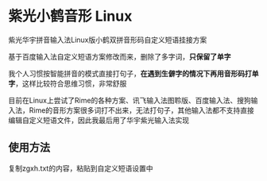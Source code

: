 # 紫光小鹤音形 Linux

紫光华宇拼音输入法Linux版小鹤双拼音形码自定义短语挂接方案

基于百度输入法自定义短语方案修改而来，删除了多字词，**只保留了单字**

我个人习惯按智能拼音的模式直接打句子，**在遇到生僻字的情况下再用音形码打单字**，这样比较符合思维习惯，非常舒服

目前在Linux上尝试了Rime的各种方案、讯飞输入法图聆版、百度输入法、搜狗输入法，Rime的音形方案很多词打不出来，无法打句子，其他输入法都不支持直接编辑自定义短语文件，因此我最后用了华宇紫光输入法实现

## 使用方法

复制zgxh.txt的内容，粘贴到自定义短语设置中
